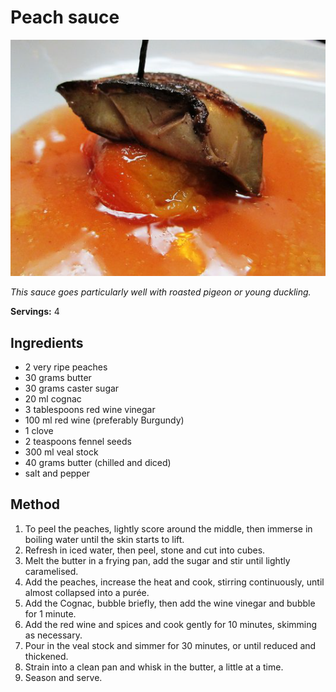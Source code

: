 # Peach sauce

![Peach sauce](resources/peach-sauce.png)

*This sauce goes particularly well with roasted pigeon or young duckling.*

**Servings:** 4

## Ingredients
- 2 very ripe peaches
- 30 grams butter
- 30 grams caster sugar
- 20 ml cognac
- 3 tablespoons red wine vinegar
- 100 ml red wine (preferably Burgundy)
- 1 clove
- 2 teaspoons fennel seeds
- 300 ml veal stock
- 40 grams butter (chilled and diced)
- salt and pepper

## Method
1. To peel the peaches, lightly score around the middle, then immerse in boiling water until the skin starts to lift. 
1. Refresh in iced water, then peel, stone and cut into cubes.
1. Melt the butter in a frying pan, add the sugar and stir until lightly caramelised. 
1. Add the peaches, increase the heat and cook, stirring continuously, until almost collapsed into a purée. 
1. Add the Cognac, bubble briefly, then add the wine vinegar and bubble for 1 minute. 
1. Add the red wine and spices and cook gently for 10 minutes, skimming as necessary.
1. Pour in the veal stock and simmer for 30 minutes, or until reduced and thickened. 
1. Strain into a clean pan and whisk in the butter, a little at a time. 
1. Season and serve.
